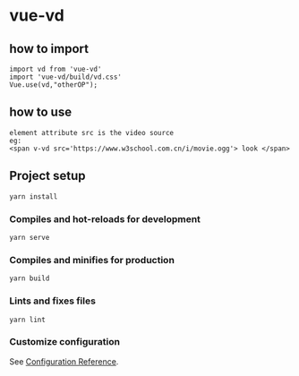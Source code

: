 # vue-vd

## how to import
```
import vd from 'vue-vd'
import 'vue-vd/build/vd.css'
Vue.use(vd,"otherOP");
```
## how to use

```
element attribute src is the video source
eg:
<span v-vd src='https://www.w3school.com.cn/i/movie.ogg'> look </span>
```

## Project setup
```
yarn install
```

### Compiles and hot-reloads for development
```
yarn serve
```

### Compiles and minifies for production
```
yarn build
```

### Lints and fixes files
```
yarn lint
```

### Customize configuration
See [Configuration Reference](https://cli.vuejs.org/config/).

